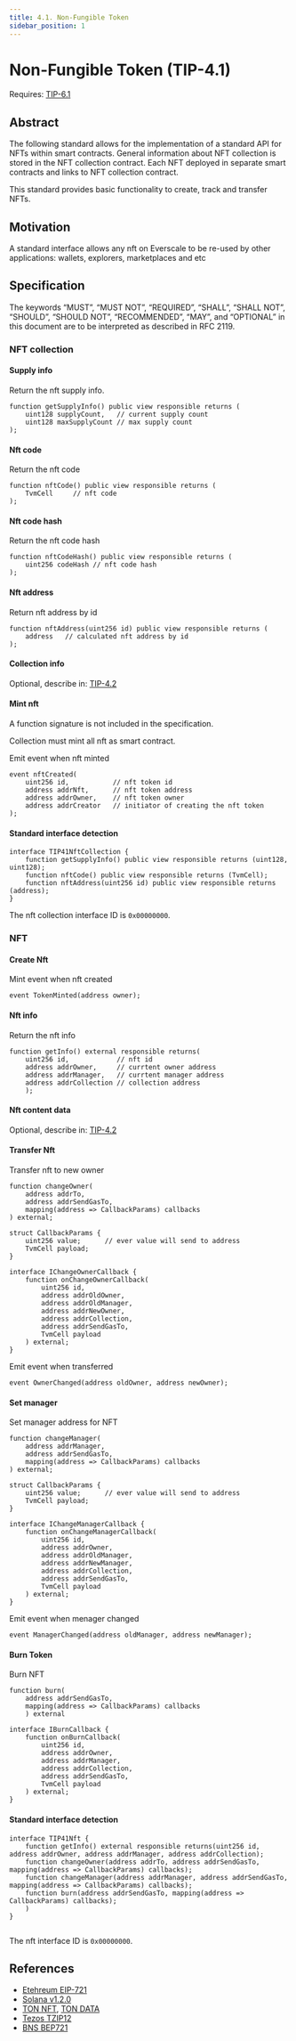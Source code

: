 ```yaml
---
title: 4.1. Non-Fungible Token
sidebar_position: 1
---
```


# Non-Fungible Token (TIP-4.1)

Requires: [TIP-6.1](./../TIP-6/1.md)

## Abstract

The following standard allows for the implementation of a standard API for NFTs within smart contracts. General information about NFT collection is stored in the NFT collection contract. Each NFT deployed in separate smart contracts and links to NFT collection contract.

This standard provides basic functionality to create, track and transfer NFTs.

## Motivation

A standard interface allows any nft on Everscale to be re-used by other applications: wallets, explorers, marketplaces and etc

## Specification

The keywords “MUST”, “MUST NOT”, “REQUIRED”, “SHALL”, “SHALL NOT”, “SHOULD”, “SHOULD NOT”, “RECOMMENDED”, “MAY”, and “OPTIONAL” in this document are to be interpreted as described in RFC 2119.

### NFT collection

#### Supply info

Return the nft supply info.

```solidity
function getSupplyInfo() public view responsible returns (
    uint128 supplyCount,   // current supply count
    uint128 maxSupplyCount // max supply count
);
```

#### Nft code

Return the nft code

```solidity
function nftCode() public view responsible returns (
    TvmCell     // nft code
);
```

#### Nft code hash

Return the nft code hash

```solidity
function nftCodeHash() public view responsible returns (
    uint256 codeHash // nft code hash
);
```

#### Nft address

Return nft address by id

```solidity
function nftAddress(uint256 id) public view responsible returns (
    address   // calculated nft address by id
);
```

#### Collection info

Optional, describe in: [TIP-4.2](./../TIP-4/2.md)

#### Mint nft

A function signature is not included in the specification. 

Collection must mint all nft as smart contract.

Emit event when nft minted

```solidity
event nftCreated(
    uint256 id,           // nft token id
    address addrNft,      // nft token address
    address addrOwner,    // nft token owner
    address addrCreator   // initiator of creating the nft token
);
```

#### Standard interface detection

```solidity
interface TIP41NftCollection {
    function getSupplyInfo() public view responsible returns (uint128, uint128);
    function nftCode() public view responsible returns (TvmCell);
    function nftAddress(uint256 id) public view responsible returns (address);
}
```

The nft collection interface ID is `0x00000000`.

### NFT

#### Create Nft

Mint event when nft created

```solidity
event TokenMinted(address owner);
```

#### Nft info

Return the nft info

```solidity
function getInfo() external responsible returns(
    uint256 id,            // nft id
    address addrOwner,     // currtent owner address
    address addrManager,   // currtent manager address
    address addrCollection // collection address 
    );
```

#### Nft content data

Optional, describe in: [TIP-4.2](./../TIP-4/2.md)

#### Transfer Nft

Transfer nft to new owner

```solidity
function changeOwner(
    address addrTo,
    address addrSendGasTo, 
    mapping(address => CallbackParams) callbacks
) external;

struct CallbackParams {
    uint256 value;      // ever value will send to address
    TvmCell payload;
}

interface IChangeOwnerCallback {
    function onChangeOwnerCallback(
        uint256 id,
        address addrOldOwner,
        address addrOldManager,
        address addrNewOwner,
        address addrCollection,
        address addrSendGasTo,
        TvmCell payload
    ) external;
}
```

Emit event when transferred

```solidity
event OwnerChanged(address oldOwner, address newOwner);
```

#### Set manager

Set manager address for NFT

```solidity
function changeManager(
    address addrManager,
    address addrSendGasTo,
    mapping(address => CallbackParams) callbacks
) external;

struct CallbackParams {
    uint256 value;      // ever value will send to address
    TvmCell payload;
}

interface IChangeManagerCallback {
    function onChangeManagerCallback(
        uint256 id,
        address addrOwner,
        address addrOldManager,
        address addrNewManager,
        address addrCollection,
        address addrSendGasTo,
        TvmCell payload
    ) external;
}
```

Emit event when menager changed

```solidity
event ManagerChanged(address oldManager, address newManager);
```

#### Burn Token

Burn NFT

```solidity
function burn(
    address addrSendGasTo,
    mapping(address => CallbackParams) callbacks
    ) external

interface IBurnCallback {
    function onBurnCallback(
        uint256 id,
        address addrOwner,
        address addrManager,
        address addrCollection,
        address addrSendGasTo,
        TvmCell payload
    ) external;
}
```


#### Standard interface detection

```solidity
interface TIP41Nft {
    function getInfo() external responsible returns(uint256 id, address addrOwner, address addrManager, address addrCollection);
    function changeOwner(address addrTo, address addrSendGasTo, mapping(address => CallbackParams) callbacks);
    function changeManager(address addrManager, address addrSendGasTo, mapping(address => CallbackParams) callbacks);
    function burn(address addrSendGasTo, mapping(address => CallbackParams) callbacks);
    )
}


```

The nft interface ID is `0x00000000`.

## References

- [Etehreum EIP-721](https://eips.ethereum.org/EIPS/eip-721)
- [Solana v1.2.0](https://docs.metaplex.com/token-metadata/specification)
- [TON NFT](https://github.com/ton-blockchain/TIPs/issues/62), [TON DATA](https://github.com/ton-blockchain/TIPs/issues/64)
- [Tezos TZIP12](https://gitlab.com/tezos/tzip/-/blob/master/proposals/tzip-12/tzip-12.md)
- [BNS BEP721](https://docs.binance.org/smart-chain/developer/nft-metadata-standard.html)

